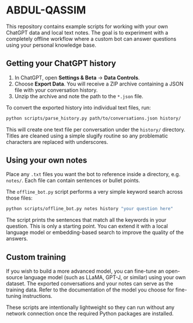 # ABDUL-QASSIM

This repository contains example scripts for working with your own
ChatGPT data and local text notes. The goal is to experiment with a
completely offline workflow where a custom bot can answer questions
using your personal knowledge base.

## Getting your ChatGPT history

1. In ChatGPT, open **Settings & Beta** → **Data Controls**.
2. Choose **Export Data**. You will receive a ZIP archive containing a
   JSON file with your conversation history.
3. Unzip the archive and note the path to the `*.json` file.

To convert the exported history into individual text files, run:

```bash
python scripts/parse_history.py path/to/conversations.json history/
```

This will create one text file per conversation under the `history/`
directory. Titles are cleaned using a simple slugify routine so any
problematic characters are replaced with underscores.

## Using your own notes

Place any `.txt` files you want the bot to reference inside a directory,
e.g. `notes/`. Each file can contain sentences or bullet points.

The `offline_bot.py` script performs a very simple keyword search across
those files:

```bash
python scripts/offline_bot.py notes history "your question here"
```

The script prints the sentences that match all the keywords in your
question. This is only a starting point. You can extend it with a local
language model or embedding-based search to improve the quality of the
answers.

## Custom training

If you wish to build a more advanced model, you can fine-tune an
open-source language model (such as LLaMA, GPT-J, or similar) using your
own dataset. The exported conversations and your notes can serve as the
training data. Refer to the documentation of the model you choose for
fine-tuning instructions.

These scripts are intentionally lightweight so they can run without any
network connection once the required Python packages are installed.
